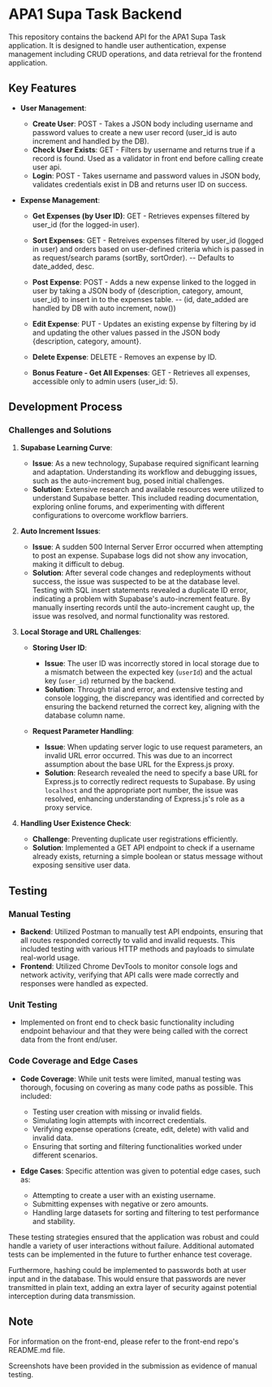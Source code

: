 # APA1 Supa Task Backend

This repository contains the backend API for the APA1 Supa Task application. It is designed to handle user authentication, expense management including CRUD operations, and data retrieval for the frontend application.

## Key Features

- **User Management**: 
  - **Create User**: POST - Takes a JSON body including username and password values to create a new user record (user_id is auto increment and handled by the DB).
  - **Check User Exists**: GET - Filters by username and returns true if a record is found. Used as a validator in front end before calling create user api.
  - **Login**: POST - Takes username and password values in JSON body, validates credentials exist in DB and returns user ID on success.

- **Expense Management**:
  - **Get Expenses (by User ID)**: GET - Retrieves expenses filtered by user_id (for the logged-in user).
  - **Sort Expenses**: GET - Retreives expenses filtered by user_id (logged in user) and orders based on user-defined criteria which is passed in as request/search params (sortBy, sortOrder).   -- Defaults to date_added, desc.
  - **Post Expense**: POST - Adds a new expense linked to the logged in user by taking a JSON body of {description, category, amount, user_id} to insert in to the expenses table.   -- (id, date_added are handled by DB with auto increment, now())
  - **Edit Expense**: PUT - Updates an existing expense by filtering by id and updating the other values passed in the JSON body {description, category, amount}. 
  - **Delete Expense**: DELETE - Removes an expense by ID.
 
  - **Bonus Feature - Get All Expenses**: GET - Retrieves all expenses, accessible only to admin users (user_id: 5). 

## Development Process

### Challenges and Solutions

1. **Supabase Learning Curve**:
   - **Issue**: As a new technology, Supabase required significant learning and adaptation. Understanding its workflow and debugging issues, such as the auto-increment bug, posed initial challenges.
   - **Solution**: Extensive research and available resources were utilized to understand Supabase better. This included reading documentation, exploring online forums, and experimenting with different configurations to overcome workflow barriers.

2. **Auto Increment Issues**:
   - **Issue**: A sudden 500 Internal Server Error occurred when attempting to post an expense. Supabase logs did not show any invocation, making it difficult to debug.
   - **Solution**: After several code changes and redeployments without success, the issue was suspected to be at the database level. Testing with SQL insert statements revealed a duplicate ID error, indicating a problem with Supabase's auto-increment feature. By manually inserting records until the auto-increment caught up, the issue was resolved, and normal functionality was restored.

3. **Local Storage and URL Challenges**:
   - **Storing User ID**:
     - **Issue**: The user ID was incorrectly stored in local storage due to a mismatch between the expected key (`userId`) and the actual key (`user_id`) returned by the backend.
     - **Solution**: Through trial and error, and extensive testing and console logging, the discrepancy was identified and corrected by ensuring the backend returned the correct key, aligning with the database column name.

   - **Request Parameter Handling**:
     - **Issue**: When updating server logic to use request parameters, an invalid URL error occurred. This was due to an incorrect assumption about the base URL for the Express.js proxy.
     - **Solution**: Research revealed the need to specify a base URL for Express.js to correctly redirect requests to Supabase. By using `localhost` and the appropriate port number, the issue was resolved, enhancing understanding of Express.js's role as a proxy service.

4. **Handling User Existence Check**:
     - **Challenge**: Preventing duplicate user registrations efficiently.
     - **Solution**: Implemented a GET API endpoint to check if a username already exists, returning a simple boolean or status message without exposing sensitive user data.


## Testing

### Manual Testing

- **Backend**: Utilized Postman to manually test API endpoints, ensuring that all routes responded correctly to valid and invalid requests. This included testing with various HTTP methods and payloads to simulate real-world usage.
- **Frontend**: Utilized Chrome DevTools to monitor console logs and network activity, verifying that API calls were made correctly and responses were handled as expected.

### Unit Testing
- Implemented on front end to check basic functionality including endpoint behaviour and that they were being called with the correct data from the front end/user.

### Code Coverage and Edge Cases

- **Code Coverage**: While unit tests were limited, manual testing was thorough, focusing on covering as many code paths as possible. This included:
  - Testing user creation with missing or invalid fields.
  - Simulating login attempts with incorrect credentials.
  - Verifying expense operations (create, edit, delete) with valid and invalid data.
  - Ensuring that sorting and filtering functionalities worked under different scenarios.

- **Edge Cases**: Specific attention was given to potential edge cases, such as:
  - Attempting to create a user with an existing username.
  - Submitting expenses with negative or zero amounts.
  - Handling large datasets for sorting and filtering to test performance and stability.

These testing strategies ensured that the application was robust and could handle a variety of user interactions without failure. Additional automated tests can be implemented in the future to further enhance test coverage. 

Furthermore, hashing could be implemented to passwords both at user input and in the database. This would ensure that passwords are never transmitted in plain text, adding an extra layer of security against potential interception during data transmission.

## Note
For information on the front-end, please refer to the front-end repo's README.md file.

Screenshots have been provided in the submission as evidence of manual testing.
